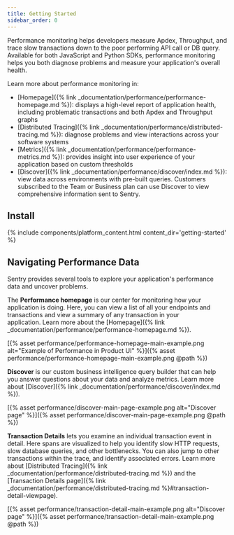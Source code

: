 ```yaml
---
title: Getting Started
sidebar_order: 0
---
```


Performance monitoring helps developers measure Apdex, Throughput, and trace slow transactions down to the poor performing API call or DB query. Available for both JavaScript and Python SDKs, performance monitoring helps you both diagnose problems and measure your application's overall health. 

Learn more about performance monitoring in:

- [Homepage]({% link _documentation/performance/performance-homepage.md %}): displays a high-level report of application health, including problematic transactions and both Apdex and Throughput graphs
- [Distributed Tracing]({% link _documentation/performance/distributed-tracing.md %}): diagnose problems and view interactions across your software systems
- [Metrics]({% link _documentation/performance/performance-metrics.md %}): provides insight into user experience of your application based on custom thresholds
- [Discover]({% link _documentation/performance/discover/index.md %}): view data across environments with pre-built queries. Customers subscribed to the Team or Business plan can use Discover to view comprehensive information sent to Sentry.

## Install

{% include components/platform_content.html content_dir='getting-started' %}

## Navigating Performance Data

Sentry provides several tools to explore your application's performance data and uncover problems.

The **Performance homepage** is our center for monitoring how your application is doing. Here, you can view a list of all your endpoints and transactions and view a summary of any transaction in your application. Learn more about the [Homepage]({% link _documentation/performance/performance-homepage.md %}).

[{% asset performance/performance-homepage-main-example.png alt="Example of Performance in Product UI" %}]({% asset performance/performance-homepage-main-example.png @path %})

**Discover** is our custom business intelligence query builder that can help you answer questions about your data and analyze metrics. Learn more about [Discover]({% link _documentation/performance/discover/index.md %}).

[{% asset performance/discover-main-page-example.png alt="Discover page" %}]({% asset performance/discover-main-page-example.png @path %})


**Transaction Details** lets you examine an individual transaction event in detail. Here spans are visualized to help you identify slow HTTP requests, slow database queries, and other bottlenecks. You can also jump to other transactions within the trace, and identify associated errors. Learn more about [Distributed Tracing]({% link _documentation/performance/distributed-tracing.md %}) and the [Transaction Details page]({% link _documentation/performance/distributed-tracing.md %}#transaction-detail-viewpage).

[{% asset performance/transaction-detail-main-example.png alt="Discover page" %}]({% asset performance/transaction-detail-main-example.png @path %})